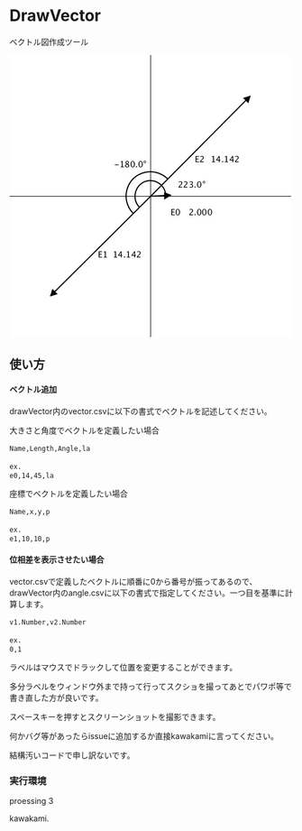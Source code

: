 # DrawVector

ベクトル図作成ツール

![](drawVector/61708.jpg)



## 使い方

#### ベクトル追加

drawVector内のvector.csvに以下の書式でベクトルを記述してください。

大きさと角度でベクトルを定義したい場合

```csv
Name,Length,Angle,la

ex.
e0,14,45,la
```

座標でベクトルを定義したい場合

```
Name,x,y,p

ex.
e1,10,10,p
```

#### 位相差を表示させたい場合

vector.csvで定義したベクトルに順番に0から番号が振ってあるので、drawVector内のangle.csvに以下の書式で指定してください。一つ目を基準に計算します。

```
v1.Number,v2.Number

ex.
0,1
```



ラベルはマウスでドラックして位置を変更することができます。

多分ラベルをウィンドウ外まで持って行ってスクショを撮ってあとでパワポ等で書き直した方が良いです。

スペースキーを押すとスクリーンショットを撮影できます。



何かバグ等があったらissueに追加するか直接kawakamiに言ってください。

結構汚いコードで申し訳ないです。



### 実行環境

proessing 3



kawakami.



